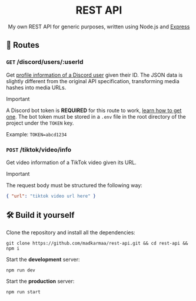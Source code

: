 <h1 align="center">REST API</h1>
<p align="center">My own REST API for generic purposes, written using Node.js and <a href="https://expressjs.com/">Express</a></p>

## 📂 Routes

### `GET` /discord/users/:userId

Get [profile information of a Discord user](https://discord.com/developers/docs/resources/user#get-user) given their ID. The JSON data is slightly different from the original API specification, transforming media hashes into media URLs.

> [!IMPORTANT]
>
> A Discord bot token is **REQUIRED** for this route to work, [learn how to get one](https://discordjs.guide/preparations/setting-up-a-bot-application.html#creating-your-bot). The bot token must be stored in a `.env` file in the root directory of the project under the `TOKEN` key.
>
> Example: `TOKEN=abcd1234`

### `POST` /tiktok/video/info

Get video information of a TikTok video given its URL.

> [!IMPORTANT]
>
> The request body must be structured the following way:

```json
{ "url": "tiktok video url here" }
```

## 🛠️ Build it yourself

Clone the repository and install all the dependencies:

```
git clone https://github.com/madkarmaa/rest-api.git && cd rest-api && npm i
```

Start the **development** server:

```
npm run dev
```

Start the **production** server:

```
npm run start
```
